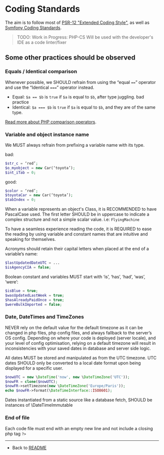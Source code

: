 # Coding Standards

The aim is to follow most of [PSR-12 "Extended Coding Style"](https://www.php-fig.org/psr/psr-12/), as well as [Symfony Coding Standards](https://symfony.com/doc/current/contributing/code/standards.html#symfony-coding-standards-in-detail).

> TODO: Work in Progress: PHP-CS Will be used with the developer's IDE as a code linter/fixer


## Some other practices should be observed


### Equals / Identical comparison

Whenever possible, we SHOULD refrain from using the “equal `==`” operator and use the “Identical `===`” operator instead.


* Equal: `$a == $b` is `true` if `$a` is equal to `$b`, after type juggling. bad practice
* Identical: `$a === $b` is `true` if `$a` is equal to `$b`, and they are of the same type.

[Read more about PHP comparison operators](https://www.php.net/manual/en/language.operators.comparison.php).


### Variable and object instance name

We MUST always refrain from prefixing a variable name with its type.

bad:
```php
$str_c = ‘red’;
$o_myobject = new Car(‘toyota’);
$int_iTab = 0;
```

good:
```php
$color = ‘red’;
$toyotaCar = new Car(‘toyota’);
$tabIndex = 0;
```

When a variable represents an object's Class, it is RECOMMENDED to have PascalCase used. The first letter SHOULD be in uppercase to indicate a complex structure and not a simple scalar value. i.e: `FlyingMachine`

To have a seamless experience reading the code, it is REQUIRED to ease the reading by using variable and constant names that are intuitive and speaking for themselves.

Acronyms should retain their capital letters when placed at the end of a variable’s name:
```php
$lastUpdatedDateUTC = ...
$isAgencyCIA = false;
```

Boolean constant and variables MUST start with ‘is’, ‘has’, ‘had’, ‘was’, ‘were’:
```php
$isBlue = true;
$wasUpdatedLastWeek = true;
$hasAlreadyPaidOnce = true;
$wereBulkImported = false;
```

### Date, DateTimes and TimeZones

NEVER rely on the default value for the default timezone as it can be changed in php files, php config files, and always fallback to the server’s OS config. Depending on where your code is deployed (server locale), and your level of config optimisation, relying on a default timezone will result in inconsistencies with your saved dates in database and server side logic.

All dates MUST be stored and manipulated as from the UTC timezone.
UTC dates SHOULD only be converted to a local date format upon being displayed for a specific user.

```php
$nowUTC = new \DateTime('now', new \DateTimeZone('UTC'));
$nowFR = clone($nowUTC);
$nowFR->setTimezone(new \DateTimeZone('Europe/Paris'));
echo $nowFR->format(\DateTimeInterface::ISO8601);
```

Dates instantiated from a static source like a database fetch, SHOULD be instances of \DateTimeImmutable


### End of file

Each code file must end with an empty new line and not include a closing php tag `?>`

----
* Back to [README](../README.md)
